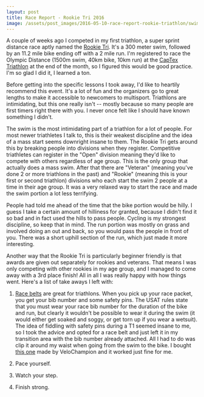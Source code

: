 ```yaml
---
layout: post
title: Race Report - Rookie Tri 2016
image: /assets/post_images/2016-05-10-race-report-rookie-triathlon/swim.jpg
---
```


A couple of weeks ago I competed in my first triathlon, a super sprint distance
race aptly named the [Rookie Tri](http://therookietri.com/). It's a 300 meter
swim, followed by an 11.2 mile bike ending off with a 2 mile run. I'm registered
to race the Olympic Distance (1500m swim, 40km bike, 10km run) at the
[CapTex Triathlon](http://www.captextri.com/) at the end of the month, so I
figured this would be good practice. I'm so glad I did it, I learned a ton.

Before getting into the specific lessons I took away, I'd like to heartily
recommend this event. It's a lot of fun and the organizers go to great lengths
to make it accessible to newcomers to multisport. Triathlons are intimidating,
but this one really isn't -- mostly because so many people are first timers
right there with you. I never once felt like I should have known something I
didn't.

The swim is the most intimidating part of a triathlon for a lot of people. For
most newer triathletes I talk to, this is their weakest discipline and the idea
of a mass start seems downright insane to them. The Rookie Tri gets around this
by breaking people into divisions when they register. Competitive triathletes
can register in the "Open" division meaning they'd like to compete with others
regardless of age group. This is the only group that actually does a mass swim.
After that there are "Veteran" (meaning you've done 2 or more triathlons in the
past) and "Rookie" (meaning this is your first or second triathlon) divisions
who each start the swim 2 people at a time in their age group. It was a very
relaxed way to start the race and made the swim portion a lot less terrifying.

People had told me ahead of the time that the bike portion would be hilly. I
guess I take a certain amount of hilliness for granted, because I didn't find it
so bad and in fact used the hills to pass people. Cycling is my strongest
discipline, so keep that in mind. The run portion was mostly on grass and
involved doing an out and back, so you would pass the people in front of you.
There was a short uphill section of the run, which just made it more
interesting.

Another way that the Rookie Tri is particularly beginner friendly is that awards
are given out separately for rookies and veterans. That means I was only
competing with other rookies in my age group, and I managed to come away with a
3rd place finish! All in all I was really happy with how things went. Here's a
list of take aways I left with:

1. [Race belts](http://www.amazon.com/VeloChampion-Triathlon-Race-Number-Belt/dp/B00AQ0TEL0?ie=UTF8&psc=1&redirect=true&ref_=oh_aui_detailpage_o00_s00)
   are great for triathlons. When you pick up your race packet, you get your bib
   number and some safety pins. The USAT rules state that you must wear your
   race bib number for the duration of the bike and run, but clearly it wouldn't
   be possible to wear it during the swim (it would either get soaked and soggy,
   or get torn up if you wear a wetsuit). The idea of fiddling with safety pins
   during a T1 seemed insane to me, so I took the advice and opted for a race
   belt and just left it in my transition area with the bib number already
   attached. All I had to do was clip it around my waist when going from the
   swim to the bike. I bought
   [this one](http://www.amazon.com/VeloChampion-Triathlon-Race-Number-Belt/dp/B00AQ0TEL0?ie=UTF8&psc=1&redirect=true&ref_=oh_aui_detailpage_o00_s00)
   made by VeloChampion and it worked just fine for me.

2. Pace yourself. 

3. Watch your step.

4. Finish strong.
